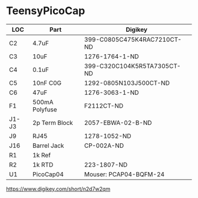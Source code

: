 # TeensyPicoCap

| LOC | Part | Digikey |
| --- | ---  | --- |
| C2  | 4.7uF | 399-C0805C475K4RAC7210CT-ND |
| C3  | 10uF  | 1276-1764-1-ND |
| C4  | 0.1uF | 399-C320C104K5R5TA7305CT-ND |
| C5  | 10nF C0G | 1292-0805N103J500CT-ND | 
| C6 | 47uF | 1276-3063-1-ND | 
| F1 | 500mA Polyfuse | F2112CT-ND | 
|J1-J3 | 2p Term Block | 2057-EBWA-02-B-ND | 
| J9 | RJ45 | 1278-1052-ND |
| J16 | Barrel Jack | CP-002A-ND | 
| R1 | 1k Ref |  |
| R2 | 1k RTD | 223-1807-ND | 
| U1 | PicoCap04 | Mouser: PCAP04-BQFM-24 |

https://www.digikey.com/short/n2d7w2qm
